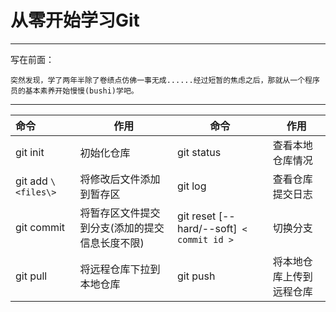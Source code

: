 # 从零开始学习Git

---

写在前面：

    突然发现，学了两年半除了卷绩点仿佛一事无成......经过短暂的焦虑之后，那就从一个程序员的基本素养开始慢慢(bushi)学吧。

---

| 命令                  | 作用                                           | 命令                                        | 作用                     |
| :-------------------- | ---------------------------------------------- | ------------------------------------------- | ------------------------ |
| git init              | 初始化仓库                                     | git status                                  | 查看本地仓库情况         |
| git add `\<files\>` | 将修改后文件添加到暂存区                       | git log                                     | 查看仓库提交日志         |
| git commit            | 将暂存区文件提交到分支(添加的提交信息长度不限) | git reset [--hard/--soft]` < commit id >` | 切换分支                 |
| git pull              | 将远程仓库下拉到本地仓库                       | git push                                    | 将本地仓库上传到远程仓库 |
